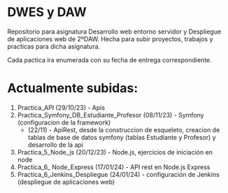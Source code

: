 # DWES y DAW
Repositorio para asignatura Desarrollo web entorno servidor y Despliegue de aplicaciones web de 2ºDAW. Hecha para subir proyectos, trabajos y practicas para dicha asignatura.

Cada pactica ira enumerada con su fecha de entrega correspondiente.

# Actualmente subidas:

1. Practica_API (29/10/23) - Apis 
1. Practica_Symfony_DB_Estudiante_Profesor (08/11/23) - Symfony (configuracion de la framework)
   - (22/11) - ApiRest, desde la construccion de esqueleto, creacion de tablas de base de datos symfony (tablas Estudiante y Profesor) y desarrollo de la api
1. Practica_5_Node_js (20/12/23) - Node.js, ejercicios de iniciación en node
1. Practica_6_ Node_Express (17/01/24) - API rest en Node.js Express
1. Practica_6_Jenkins_Despliegue (24/01/24) - configuración de Jenkins (despliegue de aplicaciones web)
